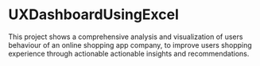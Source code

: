 # UXDashboardUsingExcel
This project shows a comprehensive analysis and visualization of users behaviour of an online shopping app company, to improve users shopping experience through actionable actionable insights and recommendations.
